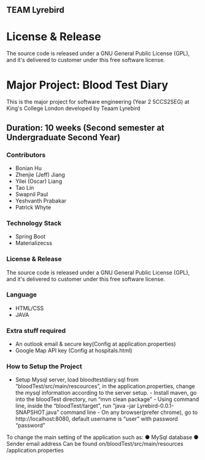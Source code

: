 ## TEAM Lyrebird 
# License & Release
The source code is released under a GNU General Public License (GPL), and it's delivered to customer under this free software license.

# Major Project: Blood Test Diary
This is the major project for software engineering (Year 2 5CCS2SEG) at King's College London developed by Teaam Lyrebird

## Duration: 10 weeks (Second semester at Undergraduate Second Year)

### Contributors
- Bonian Hu 
- Zhenjie (Jeff) Jiang
- Yilei (Oscar) Liang 
- Tao Lin
- Swapnil Paul
- Yeshvanth Prabakar 
- Patrick Whyte

### Technology Stack
- Spring Boot
- Materializecss

### License & Release
The source code is released under a GNU General Public License (GPL), and it's delivered to customer under this free software license.

### Language
- HTML/CSS
- JAVA

### Extra stuff required
- An outlook email & secure key(Config at application.properties)
- Google Map API key (Config at hospitals.html)
### How to Setup the Project 
 
- Setup Mysql server, load bloodtestdiary.sql from “bloodTest/src/main/rescources”, in the application.properties, change the mysql information according to the server setup. - Install maven, go into the bloodTest directory, run “mvn clean package” - Using command line, inside the “bloodTest/target”, run “java -jar Lyrebird-0.0.1-SNAPSHOT.java” command line - On any browser(prefer chrome), go to ​http://localhost:8080​, default username is “user” with password “password” 
 
To change the main setting of the application such as: ● MySql database  ● Sender email address Can be found on ​/​bloodTest​/​src​/​main​/​resources​/application.properties
